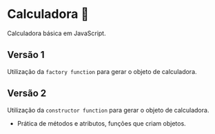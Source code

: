 # Calculadora 🧮 
Calculadora básica em JavaScript.

## Versão 1
Utilização da `factory function` para gerar o objeto de calculadora.

## Versão 2 
Utilização da `constructor function` para gerar o objeto de calculadora.

- Prática de métodos e atributos, funções que criam objetos. 